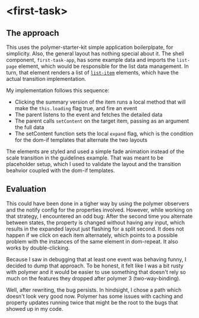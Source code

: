 # \<first-task\>

## The approach

This uses the polymer-starter-kit simple application boilerplpate, for
simplicity. Also, the general layout has nothing special about it. The shell
component, `first-task-app`, has some example data and imports the `list-page`
element, which would be responsible for the list data management. In turn, that
element renders a list of  [`list-item`](src/elements/list-item.js) elements, which have the actual transition
implementation.

My implementation follows this sequence: 
- Clicking the summary version of the item runs a local method that will make the `this.loading` flag true, and fire an event
- The parent listens to the event and fetches the detailed data
- The parent calls `setContent` on the target item, passing as an argument the full data
- The setContent function sets the local `expand` flag, which is the condition for the dom-if templates that alternate the two layouts

The elements are styled and used a simple fade animation instead of the scale
transition in the guidelines example. That was meant to be placeholder setup,
which I used to validate the layout and the transition beahvior coupled with the
dom-if templates.

## Evaluation

This could have been done in a tigher way by using the polymer observers and the
notify config for the properties involved. However, while working on that
strategy, I encountered an odd bug: After the second time you alternate between
states, the property is changed without having any input, which results in the
expanded layout just flashing for a split second. It does not happen if we click
on each item alternately, which points to a possible problem with the instances
of the same element in dom-repeat. It also works by double-clicking.

Because I saw in debugging that at least one event was behaving funny, I decided
to dump that approach. To be honest, it felt like I was a bit rusty with polymer
and it would be easier to use something that doesn't rely so much on the
features they dropped after polymer 3 (two-way-binding). 

Well, after rewriting, the bug persists. In hindsight, I chose a path which doesn't look very good now. Polymer has
some issues with caching and property updates running twice that might be the
root to the bugs that showed up in my code.

